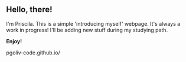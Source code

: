 ## Hello, there!

I'm Priscila. 
This is a simple 'introducing myself' webpage.
It's always a work in progress! I'll be adding new stuff during my studying path.

**Enjoy!**

pgoliv-code.github.io/
